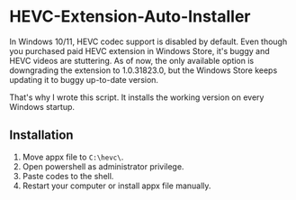 # HEVC-Extension-Auto-Installer

In Windows 10/11, HEVC codec support is disabled by default. 
Even though you purchased paid HEVC extension in Windows Store, it's buggy and HEVC videos are stuttering.
As of now, the only available option is downgrading the extension to 1.0.31823.0, but the Windows Store keeps updating it to buggy up-to-date version.

That's why I wrote this script. It installs the working version on every Windows startup.

## Installation

1. Move appx file to `C:\hevc\`.
2. Open powershell as administrator privilege.
3. Paste codes to the shell.
4. Restart your computer or install appx file manually.
